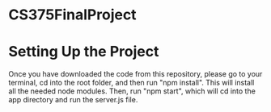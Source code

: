 # CS375FinalProject

# Setting Up the Project

Once you have downloaded the code from this repository, please go to your terminal, cd into the root folder, and then run "npm install". This will install all the needed node modules. Then, run "npm start", which will cd into the app directory and run the server.js file.